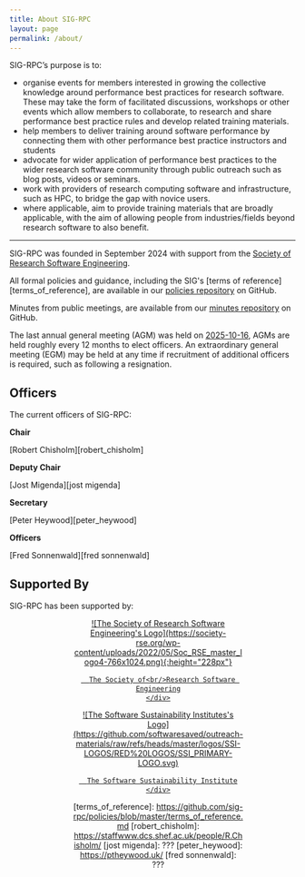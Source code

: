 ```yaml
---
title: About SIG-RPC
layout: page
permalink: /about/
---
```


SIG-RPC’s purpose is to:

- organise events for members interested in growing the collective knowledge around performance best practices for research software. These may take the form of facilitated discussions, workshops or other events which allow members to collaborate, to research and share performance best practice rules and develop related training materials.
- help members to deliver training around software performance by connecting them with other performance best practice instructors and students
- advocate for wider application of performance best practices to the wider research software community through public outreach such as blog posts, videos or seminars.
- work with providers of research computing software and infrastructure, such as HPC, to bridge the gap with novice users.
- where applicable, aim to provide training materials that are broadly applicable, with the aim of allowing people from industries/fields beyond research software to also benefit.

<hr class="my-2"/>

SIG-RPC was founded in September 2024 with support from the [Society of Research Software Engineering][socrse_website].

All formal policies and guidance, including the SIG's [terms of reference][terms_of_reference], are available in our [policies repository][policies_repo] on GitHub.

Minutes from public meetings, are available from our [minutes repository][minutes_repo] on GitHub.

The last annual general meeting (AGM) was held on [2025-10-16][last_agm_minutes], AGMs are held roughly every 12 months to elect officers. An extraordinary general meeting (EGM) may be held at any time if recruitment of additional officers is required, such as following a resignation.

## Officers

The current officers of SIG-RPC:

**Chair**

[Robert Chisholm][robert_chisholm]

**Deputy Chair**

[Jost Migenda][jost migenda]

**Secretary**

[Peter Heywood][peter_heywood]

**Officers**

[Fred Sonnenwald][fred sonnenwald]


## Supported By

SIG-RPC has been supported by:
<!-- Maybe we should be self hosting these logos?-->

<div style="display: flex; flex-flow: row wrap; justify-content: center; align-items: flex-end; gap: 20px;">
  <a href="https://society-rse.org/">
    <div markdown="span" style="text-align: center; width: 300px;">    
      ![The Society of Research Software Engineering's Logo](https://society-rse.org/wp-content/uploads/2022/05/Soc_RSE_master_logo4-766x1024.png){:height="228px"}
      
      The Society of<br/>Research Software Engineering
    </div>
  </a>
  <!-- https://www.software.ac.uk/guide/brand-guidelines -->
  <!-- Would prefer SSI logo to be centered, and text algined bottom, but css -->
  <a href="https://www.software.ac.uk/">
    <div markdown="span" style="text-align: center; width: 300px;">
      ![The Software Sustainability Institutes's Logo](https://github.com/softwaresaved/outreach-materials/raw/refs/heads/master/logos/SSI-LOGOS/RED%20LOGOS/SSI_PRIMARY-LOGO.svg)
      
      The Software Sustainability Institute
    </div>
  </a>
</div>

[socrse_website]: https://society-rse.org/
[ssi_website]: https://www.software.ac.uk/
[policies_repo]: https://github.com/sig-rpc/policies
[minutes_repo]: https://github.com/sig-rpc/minutes
[last_agm_minutes]: https://github.com/sig-rpc/minutes/pull/8/files

[terms_of_reference]: https://github.com/sig-rpc/policies/blob/master/terms_of_reference.md <!-- This does not exist yet, URL is assumed -->
[robert_chisholm]: https://staffwww.dcs.shef.ac.uk/people/R.Chisholm/
[jost migenda]: ???
[peter_heywood]: https://ptheywood.uk/
[fred sonnenwald]: ???

